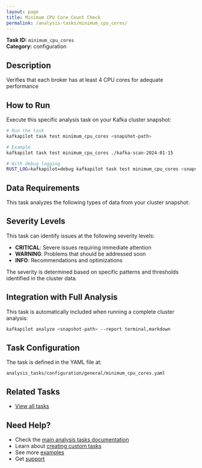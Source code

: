 ```yaml
---
layout: page
title: Minimum CPU Core Count Check
permalink: /analysis-tasks/minimum_cpu_cores/
---
```


**Task ID:** `minimum_cpu_cores`  
**Category:** configuration

## Description

Verifies that each broker has at least 4 CPU cores for adequate performance

## How to Run

Execute this specific analysis task on your Kafka cluster snapshot:

```bash
# Run the task
kafkapilot task test minimum_cpu_cores <snapshot-path>

# Example
kafkapilot task test minimum_cpu_cores ./kafka-scan-2024-01-15

# With debug logging
RUST_LOG=kafkapilot=debug kafkapilot task test minimum_cpu_cores <snapshot-path>
```

## Data Requirements

This task analyzes the following types of data from your cluster snapshot:



## Severity Levels

This task can identify issues at the following severity levels:

- **CRITICAL**: Severe issues requiring immediate attention
- **WARNING**: Problems that should be addressed soon  
- **INFO**: Recommendations and optimizations

The severity is determined based on specific patterns and thresholds identified in the cluster data.

## Integration with Full Analysis

This task is automatically included when running a complete cluster analysis:

```bash
kafkapilot analyze <snapshot-path> --report terminal,markdown
```

## Task Configuration

The task is defined in the YAML file at:
```
analysis_tasks/configuration/general/minimum_cpu_cores.yaml
```

## Related Tasks

- [View all tasks](../)

## Need Help?

- Check the [main analysis tasks documentation](../)
- Learn about [creating custom tasks](/how-to#custom-analysis-tasks)
- See more [examples](/examples#analysis-tasks)
- Get [support](/support)

